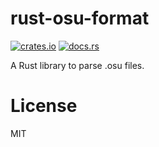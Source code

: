 # rust-osu-format

[![crates.io](https://img.shields.io/crates/v/osu_format.svg)](https://crates.io/crates/osu_format)
[![docs.rs](https://docs.rs/osu_format/badge.svg)](https://docs.rs/osu_format)

A Rust library to parse .osu files.

# License

MIT
